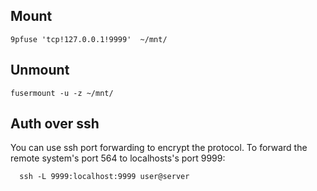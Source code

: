 ## Mount
```
9pfuse 'tcp!127.0.0.1!9999'  ~/mnt/
```

## Unmount
```
fusermount -u -z ~/mnt/
```

## Auth over ssh

You can use ssh port forwarding to encrypt the protocol. To forward
the remote system's port 564 to localhosts's port 9999:

```
  ssh -L 9999:localhost:9999 user@server 
```
